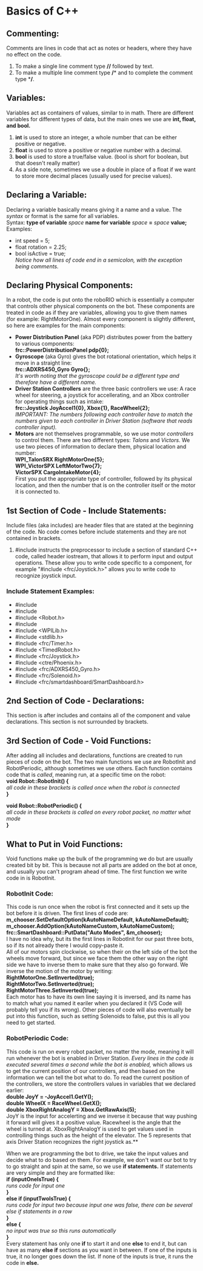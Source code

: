 # Basics of C++  
## Commenting:  
Comments are lines in code that act as notes or headers, where they have no effect on the code.  
1. To make a single line comment type **//** followed by text. 
2. To make a multiple line comment type **/*** and to complete the comment type ***/**.

## Variables:  
Variables act as containers of values, similar to in math. There are different variables for different types of data, but the main ones we use are **int, float, and bool.**  
1. **int** is used to store an integer, a whole number that can be either positive or negative.  
2. **float** is used to store a positive or negative number with a decimal.  
3. **bool** is used to store a true/false value. (bool is short for boolean, but that doesn't really matter)  
4. As a side note, sometimes we use a double in place of a float if we want to store more decimal places (usually used for precise values).  

## Declaring a Variable:  
Declaring a variable basically means giving it a name and a value. The *syntax* or format is the same for all variables.  
Syntax: **type of variable** *space* **name for variable** *space* **=** *space* **value;**  
Examples:  
- int speed = 5;  
- float rotation = 2.25;  
- bool isActive = true;  
*Notice how all lines of code end in a semicolon, with the exception being comments.*  

## Declaring Physical Components:  
In a robot, the code is put onto the roboRIO which is essentially a computer that controls other physical components on the bot. These components are treated in code as if they are variables, allowing you to give them names (for example: RightMotorOne). Almost every component is slightly different, so here are examples for the main components:  
  
- **Power Distribution Panel** (aka PDP) distributes power from the battery to various components:  
**frc::PowerDistributionPanel pdp{0};**  
- **Gyroscope** (aka Gyro) gives the bot rotational orientation, which helps it move in a straight line:  
**frc::ADXRS450_Gyro Gyro{};**  
*It's worth noting that the gyroscope could be a different type and therefore have a different name.*
- **Driver Station Controllers** are the three basic controllers we use: A race wheel for steering, a joystick for accellerating, and an Xbox controller for operating things such as intake:  
**frc::Joystick JoyAccel1{0}, Xbox{1}, RaceWheel{2};**  
*IMPORTANT: The numbers following each controller have to match the numbers given to each controller in Driver Station (software that reads controller input).*  
- **Motors** are not themselves programmable, so we use motor *controllers* to control them. There are two different types: *Talons* and *Victors*. We use two pieces of information to declare them, physical location and number:  
**WPI_TalonSRX RightMotorOne{5};**  
**WPI_VictorSPX LeftMotorTwo{7};**  
**VictorSPX CargoIntakeMotor{4};**  
First you put the appropriate type of controller, followed by its physical location, and then the number that is on the controller itself or the motor it is connected to.  

## 1st Section of Code - Include Statements:
Include files (aka includes) are header files that are stated at the beginning of the code. No code comes before include statements and they are not contained in brackets.
1. #include <iostream> instructs the preprocessor to include a section of standard C++ code, called header iostream, that allows it to perform input and output operations. These allow you to write code specific to a component, for example "#include <frc/Joystick.h>" allows you to write code to recognize joystick input.
### Include Statement Examples:
- #include <string>
- #include <sstream>
- #include <Robot.h>
- #include <iostream>
- #include <WPILib.h>
- #include <stdlib.h>
- #include <frc/Timer.h>
- #include <TimedRobot.h>
- #include <frc/Joystick.h>
- #include <ctre/Phoenix.h>
- #include <frc/ADXRS450_Gyro.h>
- #include <frc/Solenoid.h>
- #include <frc/smartdashboard/SmartDashboard.h>  
  
## 2nd Section of Code - Declarations:  
This section is after includes and contains all of the component and value declarations. This section is not surrounded by brackets.    
  
## 3rd Section of Code - Void Functions:  
After adding all includes and declarations, functions are created to run pieces of code on the bot. The two main functions we use are RobotInit and RobotPeriodic, although sometimes we use others. Each function contains code that is *called*, meaning run, at a specific time on the robot:  
**void Robot::RobotInit() {**  
*all code in these brackets is called once when the robot is connected*  
**}**  
  
**void Robot::RobotPeriodic() {**  
*all code in these brackets is called on every robot packet, no matter what mode*  
**}**  

## What to Put in Void Functions:  
Void functions make up the bulk of the programming we do but are usually created bit by bit. This is because not all parts are added on the bot at once, and usually you can't program ahead of time. The first function we write code in is RobotInit.  
### RobotInit Code:  
This code is run once when the robot is first connected and it sets up the bot before it is driven. The first lines of code are:  
**m_chooser.SetDefaultOption(kAutoNameDefault, kAutoNameDefault);  
  m_chooser.AddOption(kAutoNameCustom, kAutoNameCustom);  
  frc::SmartDashboard::PutData("Auto Modes", &m_chooser);**  
I have no idea why, but its the first lines in RobotInit for our past three bots, so if its not already there I would copy-paste it.  
All of our motors spin clockwise, so when their on the left side of the bot the wheels move forward, but since we face them the other way on the right side we have to inverse them to make sure that they also go forward. We inverse the motion of the motor by writing:  
**RightMotorOne.SetInverted(true);  
  RightMotorTwo.SetInverted(true);  
  RightMotorThree.SetInverted(true);**  
Each motor has to have its own line saying it is inversed, and its name has to match what you named it eariler when you declared it (VS Code will probably tell you if its wrong). Other pieces of code will also eventually be put into this function, such as setting Solenoids to false, put this is all you need to get started.  
### RobotPeriodic Code:  
This code is run on every robot packet, no matter the mode, meaning it will run whenever the bot is enabled in Driver Station. *Every lines in the code is executed several times a second while the bot is enabled,* which allows us to get the current position of our controllers, and then based on the information we can tell the bot what to do. To read the current position of the controllers, we store the controllers values in variables that we declared earlier:  
**double JoyY = -JoyAccel1.GetY();  
  double WheelX = RaceWheel.GetX();  
  double XboxRightAnalogY = Xbox.GetRawAxis(5);**  
JoyY is the input for accelerting and we inverse it because that way pushing it forward will gives it a positive value. Racewheel is the angle that the wheel is turned at. XboxRightAnalogY is used to get values used in controlling things such as the height of the elevator. The 5 represents that axis Driver Station recognizes the right joystick as.**  
  
When we are programming the bot to drive, we take the input values and decide what to do based on them. For example, we don't want our bot to try to go straight and spin at the same, so we use **if statements.** If statements are very simple and they are formatted like:  
**if (inputOneIsTrue) {**  
*runs code for input one*  
**}  
else if (inputTwoIsTrue) {**  
*runs code for input two because input one was false, there can be several else if statements in a row*  
**}  
else {**  
*no input was true so this runs automatically*  
**}**  
Every statement has only one **if** to start it and one **else** to end it, but can have as many **else if** sections as you want in between. If one of the inputs is true, it no longer goes down the list. If none of the inputs is true, it runs the code in **else.**





